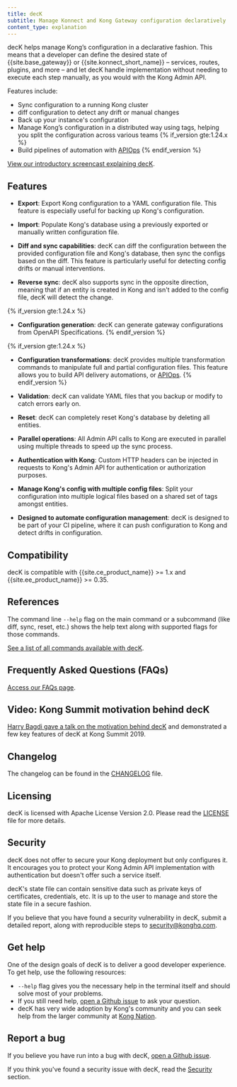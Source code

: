 ```yaml
---
title: decK
subtitle: Manage Konnect and Kong Gateway configuration declaratively
content_type: explanation
---
```


decK helps manage Kong’s configuration in a declarative fashion. This means that
a developer can define the desired state of {{site.base_gateway}} or {{site.konnect_short_name}} &ndash;
services, routes, plugins, and more &ndash; and let decK handle implementation
without needing to execute each step manually, as you would with the Kong Admin
API.

Features include:
* Sync configuration to a running Kong cluster
* diff configuration to detect any drift or manual changes
* Back up your instance's configuration
* Manage Kong’s configuration in a distributed way using tags, helping you split
the configuration across various teams
{% if_version gte:1.24.x %}
* Build pipelines of automation with [APIOps](/deck/{{page.release}}/guides/apiops/)
{% endif_version %}


[View our introductory screencast explaining decK](https://asciinema.org/a/238318).

## Features
* **Export**: Export Kong configuration to a YAML configuration file.
This feature is especially useful for backing up Kong's configuration.

* **Import**: Populate Kong's database using a previously exported or
manually written configuration file.

* **Diff and sync capabilities**: decK can diff the configuration between the
provided configuration file and Kong's database, then sync the configs based on
the diff. This feature is particularly useful for detecting config drifts or
manual interventions.

* **Reverse sync**: decK also supports sync in the opposite direction, meaning
that if an entity is created in Kong and isn't added to the config file,
decK will detect the change.

{% if_version gte:1.24.x %}
* **Configuration generation**: decK can generate gateway configurations from OpenAPI 
Specifications.
{% endif_version %}

{% if_version gte:1.24.x %}
* **Configuration transformations**: decK provides multiple transformation commands 
to manipulate full and partial configuration files. This feature allows you to build 
API delivery automations, or [APIOps](/deck/{{page.release}}/guides/apiops/).
{% endif_version %}

* **Validation**: decK can validate YAML files that you backup or modify to
catch errors early on.

* **Reset**: decK can completely reset Kong's database by deleting all entities.

* **Parallel operations**: All Admin API calls to Kong are executed in parallel
using multiple threads to speed up the sync process.

* **Authentication with Kong**: Custom HTTP headers can be injected in requests
to Kong's Admin API for authentication or authorization purposes.

* **Manage Kong's config with multiple config files**: Split your configuration
into multiple logical files based on a shared set of tags amongst entities.

* **Designed to automate configuration management**: decK is designed to be part
of your CI pipeline, where it can push configuration to Kong and detect drifts
in configuration.

## Compatibility
decK is compatible with {{site.ce_product_name}} >= 1.x and
{{site.ee_product_name}} >= 0.35.

## References

The command line `--help` flag on the main command or a subcommand (like diff,
sync, reset, etc.) shows the help text along with supported flags for those
commands.

[See a list of all commands available with decK](/deck/{{page.release}}/reference/deck).

## Frequently Asked Questions (FAQs)

[Access our FAQs page](/deck/{{page.release}}/faqs).

## Video: Kong Summit motivation behind decK

[Harry Bagdi gave a talk on the motivation behind decK](https://www.youtube.com/watch?v=fzpNC5vWE3g) and demonstrated a few key
features of decK at Kong Summit 2019.

## Changelog

The changelog can be found in the
[CHANGELOG](https://github.com/kong/deck/blob/main/CHANGELOG.md) file.

## Licensing

decK is licensed with Apache License Version 2.0.
Please read the
[LICENSE](https://github.com/kong/deck/blob/main/LICENSE) file for more details.

## Security

decK does not offer to secure your Kong deployment but only configures it.
It encourages you to protect your Kong Admin API implementation with authentication but
doesn't offer such a service itself.

decK's state file can contain sensitive data such as private keys of
certificates, credentials, etc. It is up to the user to manage
and store the state file in a secure fashion.

If you believe that you have found a security vulnerability in decK,
submit a detailed report, along with reproducible steps
to [security@konghq.com](mailto:security@konghq.com).

## Get help

One of the design goals of decK is to deliver a good developer experience.
To get help, use the following resources:
- `--help` flag gives you the necessary help in the terminal itself and should
  solve most of your problems.
- If you still need help, [open a Github issue](https://github.com/kong/deck/issues/new) to ask your
  question.
- decK has very wide adoption by Kong's community and you can seek help
  from the larger community at [Kong Nation](https://discuss.konghq.com).

## Report a bug

If you believe you have run into a bug with decK, [open a Github issue](https://github.com/kong/deck/issues/new).

If you think you've found a security issue with decK, read the
[Security](#security) section.
